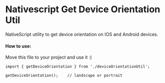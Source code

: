 # Nativescript Get Device Orientation Util
NativeScript utility to get device orientation on IOS and Android devices.

#### How to use:
Move this file to your project and use it :)
```
import { getDeviceOrientation } from './deviceOrientationUtil';

getDeviceOrientation();    // landscape or portrait
```
